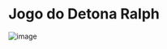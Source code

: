 # Jogo do Detona Ralph 
![image](https://github.com/user-attachments/assets/61d76b16-809a-4515-9a46-a325e9db2887)


